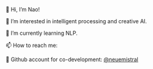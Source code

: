 👋 Hi, I’m Nao!

👀 I’m interested in intelligent processing and creative AI.

🌱 I’m currently learning NLP.

📫 How to reach me:

🦄 Github account for co-development: [@neuemistral](https://github.com/neuemistral)

<!---

--->
